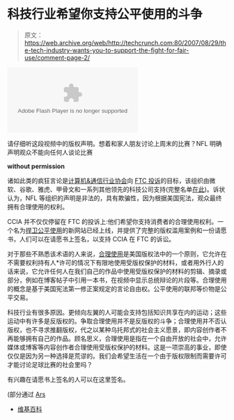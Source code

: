 # 科技行业希望你支持公平使用的斗争

> 原文：<https://web.archive.org/web/http://techcrunch.com:80/2007/08/29/the-tech-industry-wants-you-to-support-the-fight-for-fair-use/comment-page-2/>

<param name="movie" value="http://www.youtube.com/v/a4uC2H10uIo"><param name="wmode" value="transparent"><embed src="https://web.archive.org/web/20100711062547oe_/http://www.youtube.com/v/a4uC2H10uIo" type="application/x-shockwave-flash" wmode="transparent">

请仔细听这段视频中的版权声明。想着和家人朋友讨论上周末的比赛？NFL 明确声明观众不能向任何人谈论比赛

**without permission**

诸如此类的疯狂言论是[计算机&通信行业协会](https://web.archive.org/web/20100711062547/http://www.ccianet.org/)向 [FTC 投诉](https://web.archive.org/web/20100711062547/http://www.defendfairuse.org/ftc_complaint.html)的目标，该组织由微软、谷歌、雅虎、甲骨文和一系列其他领先的科技公司支持(完整名单[在此](https://web.archive.org/web/20100711062547/http://www.ccianet.org/members.html))。诉状认为，NFL 等组织的声明是非法的，具有欺骗性，因为根据美国宪法，观众最终拥有合理使用的权利。

CCIA 并不仅仅停留在 FTC 的投诉上:他们希望你支持消费者的合理使用权利。一个名为[捍卫公平使用](https://web.archive.org/web/20100711062547/http://www.defendfairuse.org/)的新网站已经上线，并提供了完整的版权滥用案例和一份请愿书，人们可以在请愿书上签名，以支持 CCIA 在 FTC 的诉讼。

对于那些不熟悉该术语的人来说，[合理使用](https://web.archive.org/web/20100711062547/http://en.wikipedia.org/wiki/Fair_use)是美国版权法中的一个原则，它允许在不需要权利持有人*许可的情况下有限地使用受版权保护的材料，或者用外行人的话来说，它允许任何人在我们自己的作品中使用受版权保护的材料的剪辑、摘录或部分，例如在博客帖子中引用一本书，在视频中显示总统辩论的片段等。合理使用的概念是基于美国宪法第一修正案规定的言论自由权。公平使用的联邦等价物是公平交易。

科技行业有很多原因。更倾向左翼的人可能会支持包括知识共享在内的运动；这些运动中有许多是反版权的。争取合理使用并不是反版权的斗争；合理使用并不否认版权，也不寻求推翻版权，代之以某种乌托邦式的社会主义愿景，即内容创作者不再能够拥有自己的作品。顾名思义，合理使用是指在一个自由开放的社会中，允许媒体或博客等内容创作者合理使用受版权保护的材料。这是一项崇高的事业，即使仅仅是因为另一种选择是荒谬的。我们会希望生活在一个由于版权限制而需要许可才能讨论足球比赛的社会里吗？

有兴趣在请愿书上签名的人可以在这里签名。

(部分通过 [Ars](https://web.archive.org/web/20100711062547/http://arstechnica.com/news.ars/post/20070828-google-microsoft-backed-group-ready-to-defend-fair-use.html)

* [维基百科](https://web.archive.org/web/20100711062547/http://en.wikipedia.org/wiki/Fair_use)